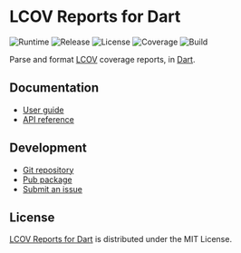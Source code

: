 # LCOV Reports for Dart
![Runtime](https://img.shields.io/badge/dart-%3E%3D2.4-brightgreen.svg) ![Release](https://img.shields.io/pub/v/lcov.svg) ![License](https://img.shields.io/badge/license-MIT-blue.svg) ![Coverage](https://coveralls.io/repos/github/cedx/lcov.dart/badge.svg) ![Build](https://travis-ci.com/cedx/lcov.dart.svg)

Parse and format [LCOV](http://ltp.sourceforge.net/coverage/lcov.php) coverage reports, in [Dart](https://dart.dev).

## Documentation
- [User guide](https://dev.belin.io/lcov.dart)
- [API reference](https://dev.belin.io/lcov.dart/api)

## Development
- [Git repository](https://github.com/cedx/lcov.dart)
- [Pub package](https://pub.dev/packages/lcov)
- [Submit an issue](https://github.com/cedx/lcov.dart/issues)

## License
[LCOV Reports for Dart](https://dev.belin.io/lcov.dart) is distributed under the MIT License.

